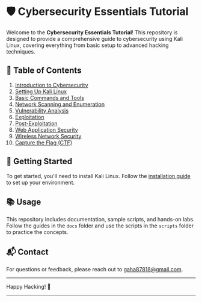 # 🛡️ Cybersecurity Essentials Tutorial

Welcome to the **Cybersecurity Essentials Tutorial**! This repository is designed to provide a comprehensive guide to cybersecurity using Kali Linux, covering everything from basic setup to advanced hacking techniques.

## 📜 Table of Contents
1. [Introduction to Cybersecurity](docs/introduction.md)
2. [Setting Up Kali Linux](docs/setup_kali.md)
3. [Basic Commands and Tools](docs/basic_tools.md)
4. [Network Scanning and Enumeration](docs/network_scanning.md)
5. [Vulnerability Analysis](docs/vulnerability_analysis.md)
6. [Exploitation](docs/exploitation.md)
7. [Post-Exploitation](docs/post_exploitation.md)
8. [Web Application Security](docs/web_security.md)
9. [Wireless Network Security](docs/wireless_security.md)
10. [Capture the Flag (CTF)](docs/ctf.md)

## 🚀 Getting Started
To get started, you'll need to install Kali Linux. Follow the [installation guide](docs/setup_kali.md) to set up your environment.

## 📚 Usage
This repository includes documentation, sample scripts, and hands-on labs. Follow the guides in the `docs` folder and use the scripts in the `scripts` folder to practice the concepts.

## 📬 Contact
For questions or feedback, please reach out to [gaha87818@gmail.com](mailto:gaha87818@gmail.com).

---

Happy Hacking! 🎉

---
